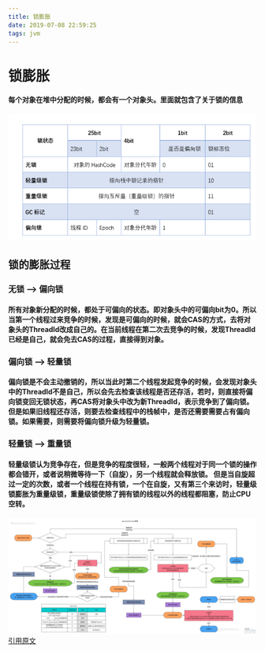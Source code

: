```yaml
---
title: 锁膨胀
date: 2019-07-08 22:59:25
tags: jvm
---
```

# 锁膨胀
#### 每个对象在堆中分配的时候，都会有一个对象头。里面就包含了关于锁的信息
![对象头](img/class-head.png)

## 锁的膨胀过程
### 无锁 --> 偏向锁
#### 所有对象新分配的时候，都处于可偏向的状态。即对象头中的可偏向bit为0。所以当第一个线程过来竞争的时候，发现是可偏向的时候，就会CAS的方式，去将对象头的ThreadId改成自己的。在当前线程在第二次去竞争的时候，发现ThreadId已经是自己，就会免去CAS的过程，直接得到对象。
### 偏向锁 --> 轻量锁
#### 偏向锁是不会主动撤销的，所以当此时第二个线程发起竞争的时候，会发现对象头中的ThreadId不是自己，所以会先去检查该线程是否还存活，若时，则直接将偏向锁变回无锁状态，再CAS将对象头中改为新ThreadId，表示竞争到了偏向锁。但是如果旧线程还存活，则要去检查线程中的栈帧中，是否还需要需要占有偏向锁。如果需要，则需要将偏向锁升级为轻量锁。
### 轻量锁 --> 重量锁
#### 轻量级锁认为竞争存在，但是竞争的程度很轻，一般两个线程对于同一个锁的操作都会错开，或者说稍微等待一下（自旋），另一个线程就会释放锁。 但是当自旋超过一定的次数，或者一个线程在持有锁，一个在自旋，又有第三个来访时，轻量级锁膨胀为重量级锁，重量级锁使除了拥有锁的线程以外的线程都阻塞，防止CPU空转。

![锁的膨胀全过程](img/lock-expand.jpg)
[引用原文](https://my.oschina.net/hosee/blog/2878328)